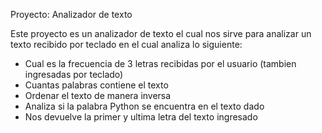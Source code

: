 Proyecto: Analizador de texto

Este proyecto es un analizador de texto el cual nos sirve para analizar un texto recibido por teclado en el cual analiza lo siguiente: 
- Cual es la frecuencia de 3 letras recibidas por el usuario (tambien ingresadas por teclado)
- Cuantas palabras contiene el texto
- Ordenar el texto de manera inversa
- Analiza si la palabra Python se encuentra en el texto dado
- Nos devuelve la primer y ultima letra del texto ingresado

